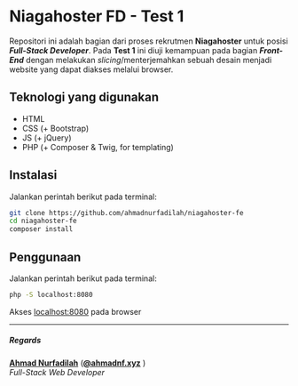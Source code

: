 # Niagahoster FD - Test 1

Repositori ini adalah bagian dari proses rekrutmen **Niagahoster** untuk posisi **_Full-Stack Developer_**. Pada **Test 1** ini diuji kemampuan pada bagian **_Front-End_** dengan melakukan _slicing_/menterjemahkan sebuah desain menjadi website yang dapat diakses melalui browser.

## Teknologi yang digunakan
- HTML
- CSS (+ Bootstrap)
- JS (+ jQuery)
- PHP (+ Composer & Twig, for templating)

## Instalasi

Jalankan perintah berikut pada terminal:

```bash
git clone https://github.com/ahmadnurfadilah/niagahoster-fe
cd niagahoster-fe
composer install
```

## Penggunaan

Jalankan perintah berikut pada terminal:
```bash
php -S localhost:8080
```
Akses [localhost:8080](http://localhost:8080) pada browser

---
##### Regards
**[Ahmad Nurfadilah](https://ahmadnf.xyz)** (**[@ahmadnf.xyz](https://www.instagram.com/ahmadnf.xyz)** \)\
_Full-Stack Web Developer_
